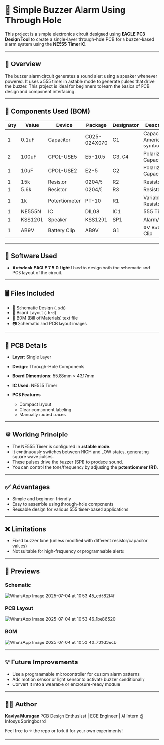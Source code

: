
# 🔔 Simple Buzzer Alarm Using Through Hole

This project is a simple electronics circuit designed using **EAGLE PCB Design Tool** to create a single-layer through-hole PCB for a buzzer-based alarm system using the **NE555 Timer IC**.

---

## 📘 Overview

The buzzer alarm circuit generates a sound alert using a speaker whenever powered. It uses a 555 timer in astable mode to generate pulses that drive the buzzer. This project is ideal for beginners to learn the basics of PCB design and component interfacing.

---

## 🧩 Components Used (BOM)

| Qty | Value   | Device        | Package      | Designator | Description                |
| --- | ------- | ------------- | ------------ | ---------- | -------------------------- |
| 1   | 0.1uF   | Capacitor     | C025-024X070 | C1         | Capacitor, American symbol |
| 2   | 100uF   | CPOL-USE5     | E5-10.5      | C3, C4     | Polarized Capacitor        |
| 1   | 10uF    | CPOL-USE2     | E2-5         | C2         | Polarized Capacitor        |
| 1   | 15k     | Resistor      | 0204/5       | R2         | Resistor                   |
| 1   | 5.6k    | Resistor      | 0204/5       | R3         | Resistor                   |
| 1   | 1k      | Potentiometer | PT-10        | R1         | Variable Resistor          |
| 1   | NE555N  | IC            | DIL08        | IC1        | 555 Timer IC               |
| 1   | KSS1201 | Speaker       | KSS1201      | SP1        | Alarm/Buzzer               |
| 1   | AB9V    | Battery Clip  | AB9V         | G1         | 9V Battery Clip            |

---

## 🔧 Software Used

* **Autodesk EAGLE 7.5.0 Light**
  Used to design both the schematic and PCB layout of the circuit.

---

## 🖥️ Files Included

* 📄 Schematic Design (`.sch`)
* 📄 Board Layout (`.brd`)
* 📄 BOM (Bill of Materials) text file
* 📷 Schematic and PCB layout images

---

## 📐 PCB Details

* **Layer**: Single Layer
* **Design**: Through-Hole Components
* **Board Dimensions**: 55.88mm × 43.17mm
* **IC Used**: NE555 Timer
* **PCB Features**:

  * Compact layout
  * Clear component labeling
  * Manually routed traces

---

## ⚙️ Working Principle

* The NE555 Timer is configured in **astable mode**.
* It continuously switches between HIGH and LOW states, generating square wave pulses.
* These pulses drive the buzzer (SP1) to produce sound.
* You can control the tone/frequency by adjusting the **potentiometer (R1)**.

---

## ✅ Advantages

* Simple and beginner-friendly
* Easy to assemble using through-hole components
* Reusable design for various 555 timer-based applications

---

## ❌ Limitations

* Fixed buzzer tone (unless modified with different resistor/capacitor values)
* Not suitable for high-frequency or programmable alerts

---

## 📸 Previews

### Schematic

![WhatsApp Image 2025-07-04 at 10 53 45_ed582f4f](https://github.com/user-attachments/assets/bb96d539-42a2-4fc7-857e-306048cbe1d0)


### PCB Layout

![WhatsApp Image 2025-07-04 at 10 53 46_1be86520](https://github.com/user-attachments/assets/8a43797d-873d-4e9e-881d-e5e2acb7ae50)


### BOM

![WhatsApp Image 2025-07-04 at 10 53 46_739d3ecb](https://github.com/user-attachments/assets/ebab43f3-2a02-4956-bf22-30d1550b3443)


---

## 💡 Future Improvements

* Use a programmable microcontroller for custom alarm patterns
* Add motion sensor or light sensor to activate buzzer conditionally
* Convert it into a wearable or enclosure-ready module

---

## 👩‍💻 Author

**Kaviya Murugan**
PCB Design Enthusiast | ECE Engineer | AI Intern @ Infosys Springboard

Feel free to ⭐ the repo or fork it for your own experiments!

---
